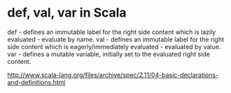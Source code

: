 # def, val, var in Scala

def - defines an immutable label for the right side content which is lazily evaluated - evaluate by name.
val - defines an immutable label for the right side content which is eagerly/immediately evaluated - evaluated by value.
var - defines a mutable variable, initially set to the evaluated right side content.

http://www.scala-lang.org/files/archive/spec/2.11/04-basic-declarations-and-definitions.html

